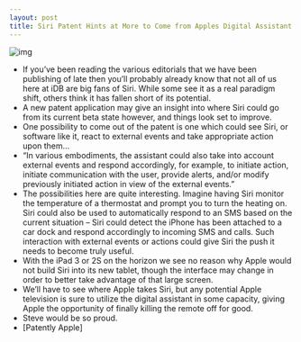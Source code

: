 ```yaml
---
layout: post
title: Siri Patent Hints at More to Come from Apples Digital Assistant
---
```

![img](http://media.idownloadblog.com/wp-content/uploads/2012/01/siri-patent.jpeg)
* If you’ve been reading the various editorials that we have been publishing of late then you’ll probably already know that not all of us here at iDB are big fans of Siri. While some see it as a real paradigm shift, others think it has fallen short of its potential.
* A new patent application may give an insight into where Siri could go from its current beta state however, and things look set to improve.
* One possibility to come out of the patent is one which could see Siri, or software like it, react to external events and take appropriate action upon them…
* “In various embodiments, the assistant could also take into account external events and respond accordingly, for example, to initiate action, initiate communication with the user, provide alerts, and/or modify previously initiated action in view of the external events.”
* The possibilities here are quite interesting. Imagine having Siri monitor the temperature of a thermostat and prompt you to turn the heating on. Siri could also be used to automatically respond to an SMS based on the current situation – Siri could detect the iPhone has been attached to a car dock and respond accordingly to incoming SMS and calls. Such interaction with external events or actions could give Siri the push it needs to become truly useful.
* With the iPad 3 or 2S on the horizon we see no reason why Apple would not build Siri into its new tablet, though the interface may change in order to better take advantage of that large screen.
* We’ll have to see where Apple takes Siri, but any potential Apple television is sure to utilize the digital assistant in some capacity, giving Apple the opportunity of finally killing the remote off for good.
* Steve would be so proud.
* [Patently Apple]

